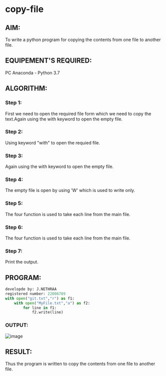 # copy-file
## AIM:
To write a python program for copying the contents from one file to another file.
## EQUIPEMENT'S REQUIRED: 
PC
Anaconda - Python 3.7
## ALGORITHM: 
### Step 1:
First we need to open the required file form which we need to copy the text.Again using the with keyword to open the empty file.
### Step 2: 
 Using keyword "with" to open the requied file.
### Step 3: 
Again using the with keyword to open the empty file.
### Step 4:  
The empty file is open by using 'W' which is used to write only.
### Step 5: 
The four function is used to take each line from the main file.
### Step 6: 
The four function is used to take each line from the main file.
### Step 7:
Print the output.
## PROGRAM:
```python
developde by: J.NETHRAA
registered number: 22006789
with open("git.txt","r") as f1:
    with open("MyFile.txt","a") as f2:
        for line in f1:
            f2.write(line)
```

### OUTPUT:
![image](https://user-images.githubusercontent.com/121215786/214859326-815093da-273f-4ea2-8593-0cc0b8ee93b9.png)



## RESULT:
Thus the program is written to copy the contents from one file to another file.
